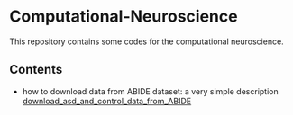 # Computational-Neuroscience
This repository contains some codes for the computational neuroscience.

## Contents
- how to download data from ABIDE dataset: a very simple description [download_asd_and_control_data_from_ABIDE](https://github.com/yousef-seyfari/Computational-Neuroscience/blob/main/download_asd_and_control_data_from_ABIDE.ipynb)


